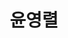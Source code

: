 ---
layout: hubs
key: Q496634
title: 윤영렬
name: 윤영렬
image: http://commons.wikimedia.org/wiki/Special:FilePath/%EC%9C%A4%EC%98%81%EB%A0%AC%20%26%20%ED%95%9C%EC%A7%84%EC%88%99%20%ED%9A%8C%ED%98%BC%EB%A1%80.jpg
description: 대한제국과 일제강점기의 군인 겸 정치가
score: 8.493170075730767e-05
degree: 8
---